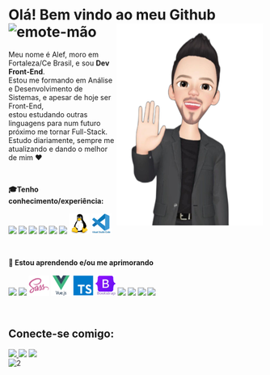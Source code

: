 <!-- APRESENTAÇÃO -->
<h1>
 Olá! Bem vindo ao meu Github
 <img src="https://github.com/AlefMends/alefmends/blob/main/emote.png" align="right" height="400" width="290" alt="emote-alef" border="0">

 <img src="https://media.giphy.com/media/hvRJCLFzcasrR4ia7z/giphy.gif" alt="emote-mão" width="28">
</h1>
<p align="left">
 Meu nome é Alef, moro em Fortaleza/Ce Brasil, e sou <strong>Dev Front-End</strong>.<br>
 Estou me formando em Análise e Desenvolvimento de Sistemas, e apesar de hoje ser Front-End,<br>
 estou estudando outras linguagens para num futuro próximo me tornar Full-Stack.<br>
 Estudo diariamente, sempre me atualizando e dando o melhor de mim ❤️ 
</p><br>

<!-- EXPERIÊNCIA/CONHECIMENTOS -->
<p align="left">
 <strong>🎓Tenho conhecimento/experiência:</strong>
 <br><br>
  <img width="40" src="https://cdn.jsdelivr.net/gh/devicons/devicon/icons/html5/html5-plain-wordmark.svg"/>
  <img width="40" src="https://cdn.jsdelivr.net/gh/devicons/devicon/icons/css3/css3-plain-wordmark.svg" />
  <img width="40" src="https://cdn.jsdelivr.net/gh/devicons/devicon/icons/javascript/javascript-plain.svg"/>
  <img width="40" src="https://cdn.jsdelivr.net/gh/devicons/devicon/icons/react/react-original-wordmark.svg" />
  <img width="40" src="https://cdn.jsdelivr.net/gh/devicons/devicon/icons/git/git-plain.svg"/>
  <img width="40" src="https://cdn.jsdelivr.net/gh/devicons/devicon/icons/github/github-original-wordmark.svg" />
  <img width="40" src="https://raw.githubusercontent.com/devicons/devicon/master/icons/linux/linux-original.svg" />
  <img width="40" src="https://github.com/devicons/devicon/blob/master/icons/vscode/vscode-original-wordmark.svg" />
</p><br>
 
 <!-- ESTUDANDO/APRIMORANDO -->
<p align="left">
  <strong>🧠 Estou aprendendo e/ou me aprimorando </strong>
  <br><br>
  <img width="40" src="https://cdn.jsdelivr.net/gh/devicons/devicon/icons/javascript/javascript-plain.svg"/>
  <img width="40" src="https://cdn.jsdelivr.net/gh/devicons/devicon/icons/react/react-original-wordmark.svg" />
  <img width="40" src="https://github.com/devicons/devicon/blob/master/icons/sass/sass-original.svg" />
  <img width="40" src="https://github.com/devicons/devicon/blob/master/icons/vuejs/vuejs-original-wordmark.svg" />
  <img width="40" src="https://github.com/devicons/devicon/blob/master/icons/typescript/typescript-original.svg" />
  <img width="40" src="https://github.com/devicons/devicon/blob/master/icons/bootstrap/bootstrap-original-wordmark.svg" />
  <img width="40" src="https://cdn.jsdelivr.net/gh/devicons/devicon/icons/nodejs/nodejs-plain.svg" />
  <img width="40" src="https://cdn.jsdelivr.net/gh/devicons/devicon/icons/angularjs/angularjs-plain.svg" />
  <img width="60" src="https://cdn.jsdelivr.net/gh/devicons/devicon/icons/mysql/mysql-original-wordmark.svg" />
  <img width="50" src="https://cdn.jsdelivr.net/gh/devicons/devicon/icons/python/python-original-wordmark.svg" />

</p><br>
 
 <!-- CONTATO -->
## Conecte-se comigo:
  <a href = "mailto:contatoalefmendes@gmail.com"><img src="https://img.shields.io/badge/-Gmail-%23333?style=for-the-badge&logo=gmail&logoColor=white" target="_blank"> </a>
  <a href="https://www.linkedin.com/in/alef-mendes-596a088b/" target="_blank"><img src="https://img.shields.io/badge/-LinkedIn-%230077B5?style=for-the-badge&logo=linkedin&logoColor=white" target="_blank"></a>
  <a href="https://www.instagram.com/alefmends/" target="_blank"><img src="https://img.shields.io/badge/-Instagram-%23E4405F?style=for-the-badge&logo=instagram&logoColor=white" target="_blank"></a><br>
<img align="left" src="https://pa1.narvii.com/6461/bce4acd5b7e15ca478b7b08b65e3f9815b57a68f_hq.gif" height="250" width="330" alt="2" border="0">


 

 
 
